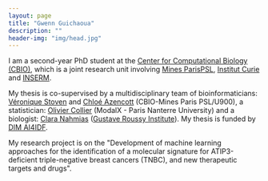 ```yaml
---
layout: page
title: "Gwenn Guichaoua"
description: ""
header-img: "img/head.jpg"
---
```


I am a second-year PhD student at the  [Center for Computational Biology (CBIO)](https://cbio.mines-paristech.fr), which is a joint research unit involving [Mines ParisPSL](https://www.minesparis.psl.eu/), [Institut Curie](https://curie.fr/) and [INSERM](https://www.inserm.fr/).

My thesis is co-supervised by a multidisciplinary team of bioinformaticians: [Véronique Stoven](https://institut-curie.org/personne/veronique-stoven) and [Chloé Azencott](https://cazencott.info/) (CBIO-Mines Paris PSL/U900), a statistician: [Olivier Collier](https://sites.google.com/view/olivier-collier) (ModalX - Paris Nanterre University) and a biologist: [Clara Nahmias](https://fr.linkedin.com/in/clara-nahmias-a78b6468) ([Gustave Roussy Institute](https://www.gustaveroussy.fr/)). 
My thesis is funded by [DIM AI4IDF](https://ai4idf.fr/).

My research project is on the "Development of machine learning approaches for the identification of a molecular signature for ATIP3-deficient triple-negative breast cancers (TNBC), and new therapeutic targets and drugs".
